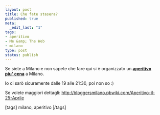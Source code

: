 ```yaml
--- 
layout: post
title: Che fate stasera?
published: true
meta: 
  _edit_last: "1"
tags: 
- aperitivo
- Me &amp; The Web
- milano
type: post
status: publish
---
```

Se siete a Milano e non sapete che fare qui si è organizzato un <b><a href="http://bloggersmilano.pbwiki.com/Aperitivo-il-25-Aprile">aperitivo piu' cena</a></b> a Milano.  
  
Io ci sarò sicuramente dalle 19 alle 21:30, poi non so :)  
  
Se volete maggiori dettagli: <http://bloggersmilano.pbwiki.com/Aperitivo-il-25-Aprile>  
  
[tags]  milano, aperitivo  [/tags] 

